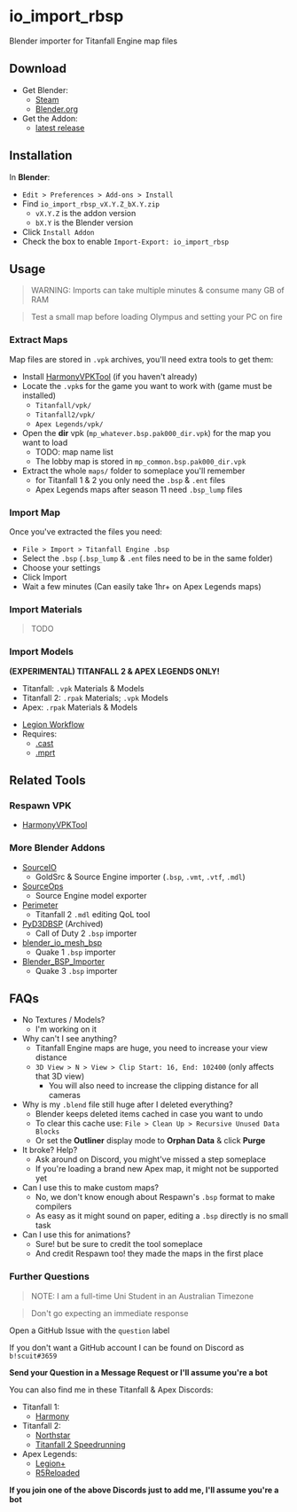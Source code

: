 # io_import_rbsp
Blender importer for Titanfall Engine map files
<!-- TODO: .gif / video guide -->


## Download

 * Get Blender:
   - [Steam](https://store.steampowered.com/app/365670/Blender/)
   - [Blender.org](https://www.blender.org/download/)
 * Get the Addon:
   - [latest release](https://github.com/snake-biscuits/io_import_rbsp/releases/)


## Installation

In **Blender**:
 * `Edit > Preferences > Add-ons > Install`
 * Find `io_import_rbsp_vX.Y.Z_bX.Y.zip`
   - `vX.Y.Z` is the addon version
   - `bX.Y` is the Blender version
 * Click `Install Addon`
 * Check the box to enable `Import-Export: io_import_rbsp`


## Usage

> WARNING: Imports can take multiple minutes & consume many GB of RAM

> Test a small map before loading Olympus and setting your PC on fire


### Extract Maps

Map files are stored in `.vpk` archives, you'll need extra tools to get them:
 * Install [HarmonyVPKTool](https://github.com/harmonytf/HarmonyVPKTool/releases/latest) (if you haven't already)
 * Locate the `.vpk`s for the game you want to work with (game must be installed)
   - `Titanfall/vpk/`
   - `Titanfall2/vpk/`
   - `Apex Legends/vpk/`
 * Open the **dir** vpk (`mp_whatever.bsp.pak000_dir.vpk`) for the map you want to load
   - TODO: map name list
   - The lobby map is stored in `mp_common.bsp.pak000_dir.vpk`
 * Extract the whole `maps/` folder to someplace you'll remember
   - for Titanfall 1 & 2 you only need the `.bsp` & `.ent` files
   - Apex Legends maps after season 11 need `.bsp_lump` files


<!-- TODO: Materials & Models -->
<!-- Titanfall models/ & materials/ folder + common.vpk -->
<!-- Need to generate an asset library for props & materials -->


### Import Map
Once you've extracted the files you need:
 * `File > Import > Titanfall Engine .bsp`
 * Select the `.bsp` (`.bsp_lump` & `.ent` files need to be in the same folder)
 * Choose your settings
 * Click Import
 * Wait a few minutes (Can easily take 1hr+ on Apex Legends maps)
<!-- Cry when it breaks and send me an e-mail to fix it -->
<!-- Materials & Models will require paths set in Preferences & SourceIO -->

### Import Materials
> TODO

### Import Models
**(EXPERIMENTAL) TITANFALL 2 & APEX LEGENDS ONLY!**
- Titanfall: `.vpk` Materials & Models
- Titanfall 2: `.rpak` Materials; `.vpk` Models
- Apex: `.rpak` Materials & Models
 * [Legion Workflow](https://drive.google.com/file/d/1ApByE0p5MzVV95dUsQ0seciCA7Cl5WFZ/view)
 * Requires:
   - [.cast](https://github.com/dtzxporter/cast)
   - [.mprt](https://github.com/llennoco22/Apex-mprt-importer-for-Blender)



## Related Tools

### Respawn VPK
 * [HarmonyVPKTool](https://github.com/harmonytf/HarmonyVPKTool/releases/latest)

### More Blender Addons
 * [SourceIO](https://github.com/REDxEYE/SourceIO)
   - GoldSrc & Source Engine importer (`.bsp`, `.vmt`, `.vtf`, `.mdl`)
 * [SourceOps](https://github.com/bonjorno7/SourceOps)
   - Source Engine model exporter
 * [Perimeter](https://github.com/EM4Volts/Perimeter)
   - Titanfall 2 `.mdl` editing QoL tool
 * [PyD3DBSP](https://github.com/mauserzjeh/PyD3DBSP) (Archived)
   - Call of Duty 2 `.bsp` importer
 * [blender_io_mesh_bsp](https://github.com/andyp123/blender_io_mesh_bsp)
   - Quake 1 `.bsp` importer
 * [Blender_BSP_Importer](https://github.com/QuakeTools/Blender_BSP_Importer)
   - Quake 3 `.bsp` importer

## FAQs
 * No Textures / Models?
   - I'm working on it
 * Why can't I see anything?
   - Titanfall Engine maps are huge, you need to increase your view distance
   - `3D View > N > View > Clip Start: 16, End: 102400` (only affects that 3D view)
     - You will also need to increase the clipping distance for all cameras
 * Why is my `.blend` file still huge after I deleted everything?
   - Blender keeps deleted items cached in case you want to undo
   - To clear this cache use: `File > Clean Up > Recursive Unused Data Blocks`
   - Or set the **Outliner** display mode to **Orphan Data** & click **Purge**
 * It broke? Help?
   - Ask around on Discord, you might've missed a step someplace
   - If you're loading a brand new Apex map, it might not be supported yet
 * Can I use this to make custom maps?
   - No, we don't know enough about Respawn's `.bsp` format to make compilers
   - As easy as it might sound on paper, editing a `.bsp` directly is no small task
 * Can I use this for animations?
   - Sure! but be sure to credit the tool someplace
   - And credit Respawn too! they made the maps in the first place

### Further Questions

> NOTE: I am a full-time Uni Student in an Australian Timezone

> Don't go expecting an immediate response

Open a GitHub Issue with the `question` label

If you don't want a GitHub account I can be found on Discord as `b!scuit#3659`

**Send your Question in a Message Request or I'll assume you're a bot**

You can also find me in these Titanfall & Apex Discords:
  * Titanfall 1:
    - [Harmony](https://harmony.tf/)
  * Titanfall 2:
    - [Northstar](https://northstar.tf/)
    - [Titanfall 2 Speedrunning](https://www.speedrun.com/titanfall_2)
  * Apex Legends:
    - [Legion+](https://github.com/r-ex/LegionPlus)
    - [R5Reloaded](https://r5reloaded.com/)
<!-- TODO: add Titanfall Online Revive when they go public -->

**If you join one of the above Discords just to add me, I'll assume you're a bot**
